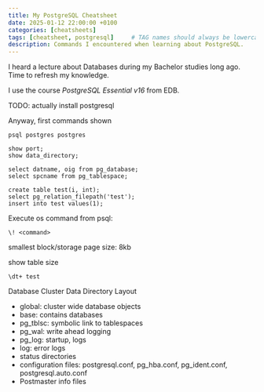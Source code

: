 ```yaml
---
title: My PostgreSQL Cheatsheet
date: 2025-01-12 22:00:00 +0100
categories: [cheatsheets]
tags: [cheatsheet, postgresql]     # TAG names should always be lowercase
description: Commands I encountered when learning about PostgreSQL.
---
```


I heard a lecture about Databases during my Bachelor studies long ago. Time to refresh my knowledge.

I use the course *PostgreSQL Essential v16* from EDB.

TODO: actually install postgresql


Anyway, first commands shown
```
psql postgres postgres
```

```
show port;
show data_directory;

select datname, oig from pg_database;
select spcname from pg_tablespace;
```

```
create table test(i, int);
select pg_relation_filepath('test');
insert into test values(1);
```

Execute os command from psql:
```
\! <command>
```

smallest block/storage page size: 8kb

show table size
```
\dt+ test
```

Database Cluster Data Directory Layout

 - global: cluster wide database objects
 - base: contains databases
 - pg_tblsc: symbolic link to tablespaces
 - pg_wal: write ahead logging
 - pg_log: startup, logs
 - log: error logs
 - status directories
 - configuration files: postgresql.conf, pg_hba.conf, pg_ident.conf, postgresql.auto.conf
 - Postmaster info files
